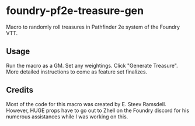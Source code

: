 # foundry-pf2e-treasure-gen
Macro to randomly roll treasures in Pathfinder 2e system of the Foundry VTT.

## Usage
Run the macro as a GM.  Set any weightings.  Click "Generate Treasure".
More detailed instructions to come as feature set finalizes.

## Credits
Most of the code for this macro was created by E. Steev Ramsdell.  However, HUGE props have to go out to Zhell on the Foundry discord for his numerous assistances while I was working on this.